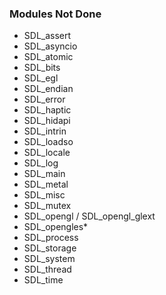 ### Modules Not Done
- SDL_assert
- SDL_asyncio
- SDL_atomic
- SDL_bits
- SDL_egl
- SDL_endian
- SDL_error
- SDL_haptic
- SDL_hidapi
- SDL_intrin
- SDL_loadso
- SDL_locale
- SDL_log
- SDL_main
- SDL_metal
- SDL_misc
- SDL_mutex
- SDL_opengl / SDL_opengl_glext
- SDL_opengles*
- SDL_process
- SDL_storage
- SDL_system
- SDL_thread
- SDL_time
